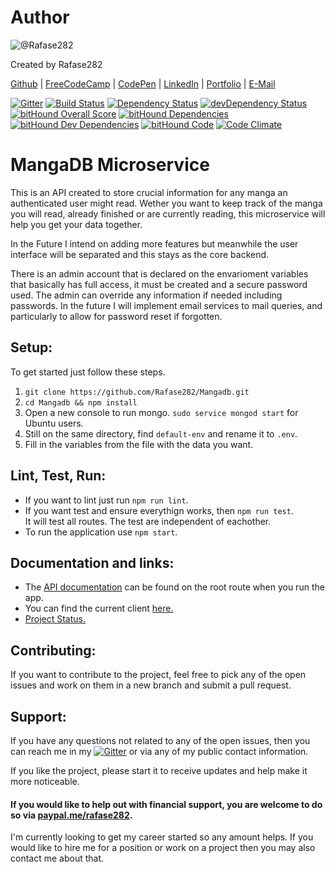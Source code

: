# Author

![@Rafase282](https://avatars0.githubusercontent.com/Rafase282?&s=128)

Created by Rafase282

[Github](https://github.com/Rafase282) | [FreeCodeCamp](http://www.freecodecamp.com/rafase282) | [CodePen](http://codepen.io/Rafase282/) | [LinkedIn](https://www.linkedin.com/in/rafase282) | [Portfolio](https://rafase282.github.io/) | [E-Mail](mailto:rafase282@gmail.com)

[![Gitter](https://badges.gitter.im/Rafase282/Mangadb.svg)](https://gitter.im/Rafase282/Mangadb?utm_source=badge&utm_medium=badge&utm_campaign=pr-badge) [![Build Status](https://travis-ci.org/Rafase282/Mangadb.svg?branch=master)](https://travis-ci.org/Rafase282/Mangadb) [![Dependency Status](https://david-dm.org/Rafase282/Mangadb.svg)](https://david-dm.org/Rafase282/Mangadb) [![devDependency Status](https://david-dm.org/Rafase282/Mangadb/dev-status.svg)](https://david-dm.org/Rafase282/Mangadb#info=devDependencies) [![bitHound Overall Score](https://www.bithound.io/github/Rafase282/Mangadb/badges/score.svg)](https://www.bithound.io/github/Rafase282/Mangadb) [![bitHound Dependencies](https://www.bithound.io/github/Rafase282/Mangadb/badges/dependencies.svg)](https://www.bithound.io/github/Rafase282/Mangadb/master/dependencies/npm) [![bitHound Dev Dependencies](https://www.bithound.io/github/Rafase282/Mangadb/badges/devDependencies.svg)](https://www.bithound.io/github/Rafase282/Mangadb/master/dependencies/npm) [![bitHound Code](https://www.bithound.io/github/Rafase282/Mangadb/badges/code.svg)](https://www.bithound.io/github/Rafase282/Mangadb) [![Code Climate](https://codeclimate.com/github/Rafase282/Mangadb/badges/gpa.svg)](https://codeclimate.com/github/Rafase282/Mangadb)

# MangaDB Microservice

This is an API created to store crucial information for any manga an authenticated user might read. Wether you want to keep track of the manga you will read, already finished or are currently reading, this microservice will help you get your data together.

In the Future I intend on adding more features but meanwhile the user interface will be separated and this stays as the core backend.

There is an admin account that is declared on the envarioment variables that basically has full access, it must be created and a secure password used. The admin can override any information if needed including passwords. In the future I will implement email services to mail queries, and particularly to allow for password reset if forgotten.

## Setup:

To get started just follow these steps.

1. `git clone https://github.com/Rafase282/Mangadb.git`
2. `cd Mangadb && npm install`
3. Open a new console to run mongo. `sudo service mongod start` for Ubuntu users.
4. Still on the same directory, find `default-env` and rename it to `.env`.
5. Fill in the variables from the file with the data you want.

## Lint, Test, Run:

- If you want to lint just run `npm run lint`.
- If you want test and ensure everythign works, then `npm run test`.<br>
  It will test all routes. The test are independent of eachother.
- To run the application use `npm start`.

## Documentation and links:

- The [API documentation](http://localhost:3000/) can be found on the root route when you run the app.
- You can find the current client [here.](https://manga-client.herokuapp.com/)
- [Project Status.](https://github.com/Rafase282/Mangadb/projects/1)

## Contributing:

If you want to contribute to the project, feel free to pick any of the open issues and work on them in a new branch and submit a pull request.

## Support:

If you have any questions not related to any of the open issues, then you can reach me in my [![Gitter](https://badges.gitter.im/Rafase282/Mangadb.svg)](https://gitter.im/Rafase282/Mangadb?utm_source=badge&utm_medium=badge&utm_campaign=pr-badge) or via any of my public contact information.

If you like the project, please start it to receive updates and help make it more noticeable.

#### If you would like to help out with financial support, you are welcome to do so via [paypal.me/rafase282](paypal.me/rafase282).

I'm currently looking to get my career started so any amount helps. If you would like to hire me for a position or work on a project then you may also contact me about that.
